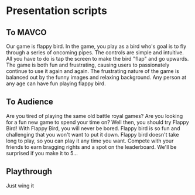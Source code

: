 # Presentation scripts

## To MAVCO
Our game is flappy bird.
In the game, you play as a bird who's goal is to fly through a series of oncoming pipes.
The controls are simple and intuitive. All you have to do is tap the screen to make the bird "flap" and go upwards.
The game is both fun and frustrating, causing users to passionately continue to use it again and again. 
The frustrating nature of the game is balanced out by the funny images and relaxing background.
Any person at any age can have fun playing flappy bird.

## To Audience
Are you tired of playing the same old battle royal games?
Are you looking for a fun new game to spend your time on?
Well then, you should try Flappy Bird!
With Flappy Bird, you will never be bored.
Flappy bird is so fun and challenging that you won't want to put it down.
Flappy bird doesn't take long to play, so you can play it any time you want.
Compete with your friends to earn bragging rights and a spot on the leaderboard.
We'll be surprised if you make it to 5...

## Playthrough
Just wing it

